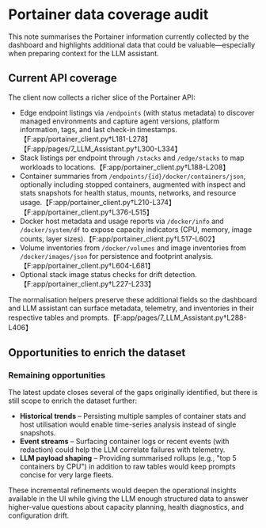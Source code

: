 # Portainer data coverage audit

This note summarises the Portainer information currently collected by the dashboard and highlights additional data that could be valuable—especially when preparing context for the LLM assistant.

## Current API coverage

The client now collects a richer slice of the Portainer API:

- Edge endpoint listings via `/endpoints` (with status metadata) to discover managed environments and capture agent versions, platform information, tags, and last check-in timestamps.【F:app/portainer_client.py†L181-L278】【F:app/pages/7_LLM_Assistant.py†L300-L334】
- Stack listings per endpoint through `/stacks` and `/edge/stacks` to map workloads to locations.【F:app/portainer_client.py†L188-L208】
- Container summaries from `/endpoints/{id}/docker/containers/json`, optionally including stopped containers, augmented with inspect and stats snapshots for health status, mounts, networks, and resource usage.【F:app/portainer_client.py†L210-L374】【F:app/portainer_client.py†L376-L515】
- Docker host metadata and usage reports via `/docker/info` and `/docker/system/df` to expose capacity indicators (CPU, memory, image counts, layer sizes).【F:app/portainer_client.py†L517-L602】
- Volume inventories from `/docker/volumes` and image inventories from `/docker/images/json` for persistence and footprint analysis.【F:app/portainer_client.py†L604-L681】
- Optional stack image status checks for drift detection.【F:app/portainer_client.py†L227-L233】

The normalisation helpers preserve these additional fields so the dashboard and LLM assistant can surface metadata, telemetry, and inventories in their respective tables and prompts.【F:app/pages/7_LLM_Assistant.py†L288-L406】

## Opportunities to enrich the dataset

### Remaining opportunities

The latest update closes several of the gaps originally identified, but there is still scope to enrich the dataset further:

- **Historical trends** – Persisting multiple samples of container stats and host utilisation would enable time-series analysis instead of single snapshots.
- **Event streams** – Surfacing container logs or recent events (with redaction) could help the LLM correlate failures with telemetry.
- **LLM payload shaping** – Providing summarised rollups (e.g., "top 5 containers by CPU") in addition to raw tables would keep prompts concise for very large fleets.

These incremental refinements would deepen the operational insights available in the UI while giving the LLM enough structured data to answer higher-value questions about capacity planning, health diagnostics, and configuration drift.

